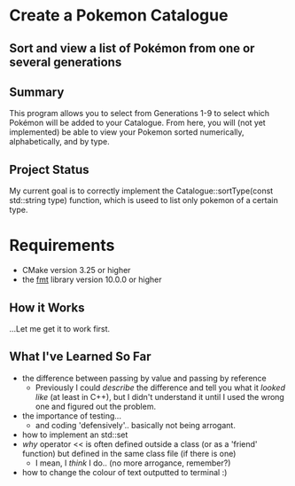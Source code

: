 # Create a Pokemon Catalogue
## Sort and view a list of Pokémon from one or several generations

## Summary
This program allows you to select from Generations 1-9 to select which Pokémon will be added to your Catalogue.
From here, you will (not yet implemented) be able to view your Pokemon sorted numerically, alphabetically, and by type.

## Project Status
My current goal is to correctly implement the Catalogue::sortType(const std::string type) function, which is useed to list only pokemon of a certain type.

# Requirements
- CMake version 3.25 or higher
- the [fmt](https://github.com/fmtlib/fmt) library version 10.0.0 or higher

## How it Works
...Let me get it to work first.

## What I've Learned So Far
- the difference between passing by value and passing by reference
	- Previously I could _describe_ the difference and tell you what it _looked like_ (at least in C++), but I didn't understand it until I used the wrong one and figured out the problem.
- the importance of testing...
	- and coding 'defensively'.. basically not being arrogant.
- how to implement an std::set
- _why_ operator << is often defined outside a class (or as a 'friend' function) but defined in the same class file (if there is one)
	- I mean, I _think_ I do.. (no more arrogance, remember?)
- how to change the colour of text outputted to terminal :)
